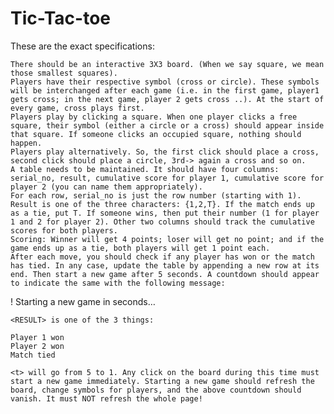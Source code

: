 # Tic-Tac-toe

These are the exact specifications:

    There should be an interactive 3X3 board. (When we say square, we mean those smallest squares).
    Players have their respective symbol (cross or circle). These symbols will be interchanged after each game (i.e. in the first game, player1 gets cross; in the next game, player 2 gets cross ..). At the start of every game, cross plays first.
    Players play by clicking a square. When one player clicks a free square, their symbol (either a circle or a cross) should appear inside that square. If someone clicks an occupied square, nothing should happen.
    Players play alternatively. So, the first click should place a cross, second click should place a circle, 3rd-> again a cross and so on.
    A table needs to be maintained. It should have four columns: serial_no, result, cumulative score for player 1, cumulative score for player 2 (you can name them appropriately).
    For each row, serial_no is just the row number (starting with 1). Result is one of the three characters: {1,2,T}. If the match ends up as a tie, put T. If someone wins, then put their number (1 for player 1 and 2 for player 2). Other two columns should track the cumulative scores for both players.
    Scoring: Winner will get 4 points; loser will get no point; and if the game ends up as a tie, both players will get 1 point each.
    After each move, you should check if any player has won or the match has tied. In any case, update the table by appending a new row at its end. Then start a new game after 5 seconds. A countdown should appear to indicate the same with the following message:

<RESULT>! Starting a new game in <t> seconds…

    <RESULT> is one of the 3 things:

    Player 1 won
    Player 2 won
    Match tied

    <t> will go from 5 to 1. Any click on the board during this time must start a new game immediately. Starting a new game should refresh the board, change symbols for players, and the above countdown should vanish. It must NOT refresh the whole page!

